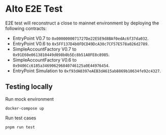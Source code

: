 # Alto E2E Test

E2E test will reconstruct a close to mainnet environment by deploying the following contracts:
- EntryPoint V0.7 to `0x0000000071727De22E5E9d8BAf0edAc6f37da032`.
- EntryPoint V0.6 to `0x5FF137D4b0FDCD49DcA30c7CF57E578a026d2789`.
- SimpleAccountFactory V0.7 to `0x91E60e0613810449d098b0b5Ec8b51A0FE8c8985`.
- SimpleAccountFactory V0.6 to `0x9406Cc6185a346906296840746125a0E44976454`.
- EntryPoint Simulation to `0xf93dA0397eAEB3dA615ab8869b10634fe92c4327`.

## Testing locally

Run mock environment

```
docker-compose up
```

Run test cases

```
pnpm run test
```
